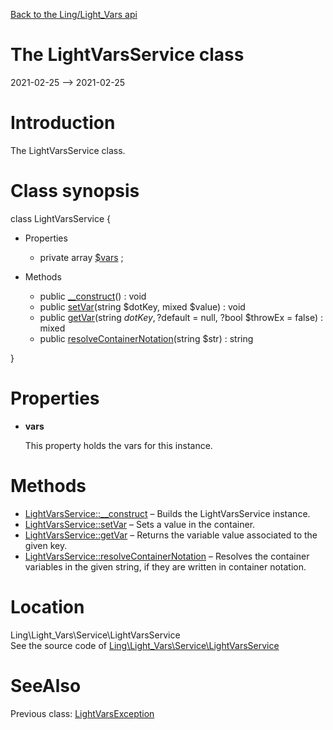 [Back to the Ling/Light_Vars api](https://github.com/lingtalfi/Light_Vars/blob/master/doc/api/Ling/Light_Vars.md)



The LightVarsService class
================
2021-02-25 --> 2021-02-25






Introduction
============

The LightVarsService class.



Class synopsis
==============


class <span class="pl-k">LightVarsService</span>  {

- Properties
    - private array [$vars](#property-vars) ;

- Methods
    - public [__construct](https://github.com/lingtalfi/Light_Vars/blob/master/doc/api/Ling/Light_Vars/Service/LightVarsService/__construct.md)() : void
    - public [setVar](https://github.com/lingtalfi/Light_Vars/blob/master/doc/api/Ling/Light_Vars/Service/LightVarsService/setVar.md)(string $dotKey, mixed $value) : void
    - public [getVar](https://github.com/lingtalfi/Light_Vars/blob/master/doc/api/Ling/Light_Vars/Service/LightVarsService/getVar.md)(string $dotKey, ?$default = null, ?bool $throwEx = false) : mixed
    - public [resolveContainerNotation](https://github.com/lingtalfi/Light_Vars/blob/master/doc/api/Ling/Light_Vars/Service/LightVarsService/resolveContainerNotation.md)(string $str) : string

}




Properties
=============

- <span id="property-vars"><b>vars</b></span>

    This property holds the vars for this instance.
    
    



Methods
==============

- [LightVarsService::__construct](https://github.com/lingtalfi/Light_Vars/blob/master/doc/api/Ling/Light_Vars/Service/LightVarsService/__construct.md) &ndash; Builds the LightVarsService instance.
- [LightVarsService::setVar](https://github.com/lingtalfi/Light_Vars/blob/master/doc/api/Ling/Light_Vars/Service/LightVarsService/setVar.md) &ndash; Sets a value in the container.
- [LightVarsService::getVar](https://github.com/lingtalfi/Light_Vars/blob/master/doc/api/Ling/Light_Vars/Service/LightVarsService/getVar.md) &ndash; Returns the variable value associated to the given key.
- [LightVarsService::resolveContainerNotation](https://github.com/lingtalfi/Light_Vars/blob/master/doc/api/Ling/Light_Vars/Service/LightVarsService/resolveContainerNotation.md) &ndash; Resolves the container variables in the given string, if they are written in container notation.





Location
=============
Ling\Light_Vars\Service\LightVarsService<br>
See the source code of [Ling\Light_Vars\Service\LightVarsService](https://github.com/lingtalfi/Light_Vars/blob/master/Service/LightVarsService.php)



SeeAlso
==============
Previous class: [LightVarsException](https://github.com/lingtalfi/Light_Vars/blob/master/doc/api/Ling/Light_Vars/Exception/LightVarsException.md)<br>

